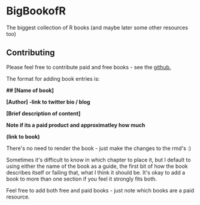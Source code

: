

# BigBookofR
The biggest collection of R books (and maybe later some other resources too)


## Contributing

Please feel free to contribute paid and free books - see the  [github.](https://github.com/oscarbaruffa/BigBookofR)

The format for adding book entries is:

**\#\# [Name of book]**

**[Author] -link to twitter bio / blog**

**[Brief description of content]**

**Note if its a paid product and approximatley how much** 

**(link to book)**


There's no need to render the book - just make the changes to the rmd's :)

Sometimes it's difficult to know in which chapter to place it, but I default to using either the name of the book as a guide, the first bit of how the book describes itself or failing that, what I think it should be. It's okay to add a book to more than one section if you feel it strongly fits both. 


Feel free to add both free and paid books - just note which books are a paid resource. 


